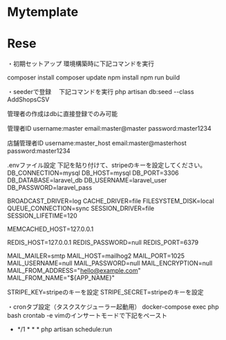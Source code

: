# Mytemplate
# Rese

・初期セットアップ
環境構築時に下記コマンドを実行

composer install
composer update
npm install
npm run build


・seederで登録　
下記コマンドを実行
php artisan db:seed --class AddShopsCSV

管理者の作成はdbに直接登録でのみ可能

管理者ID
username:master
email:master@master
password:master1234

店舗管理者ID
username:master_host
email:master@masterhost
password:master1234


.envファイル設定
下記を貼り付けて、stripeのキーを設定してください。
DB_CONNECTION=mysql
DB_HOST=mysql
DB_PORT=3306
DB_DATABASE=laravel_db
DB_USERNAME=laravel_user
DB_PASSWORD=laravel_pass

BROADCAST_DRIVER=log
CACHE_DRIVER=file
FILESYSTEM_DISK=local
QUEUE_CONNECTION=sync
SESSION_DRIVER=file
SESSION_LIFETIME=120

MEMCACHED_HOST=127.0.0.1

REDIS_HOST=127.0.0.1
REDIS_PASSWORD=null
REDIS_PORT=6379

MAIL_MAILER=smtp
MAIL_HOST=mailhog2
MAIL_PORT=1025
MAIL_USERNAME=null
MAIL_PASSWORD=null
MAIL_ENCRYPTION=null
MAIL_FROM_ADDRESS="hello@example.com"
MAIL_FROM_NAME="${APP_NAME}"

STRIPE_KEY=stripeのキーを設定
STRIPE_SECRET=stripeのキーを設定

・cronタブ設定（タスクスケジューラー起動用）
docker-compose exec php bash
crontab -e
vimのインサートモードで下記をペースト
* */1 * * * php artisan schedule:run

